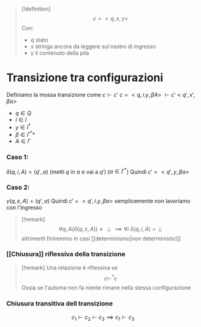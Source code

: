 
> [!definition]
> $$c = <q,x,\gamma>$$
> Con:
> - $q$ stato 
> - $x$ stringa ancora da leggere sul nastro di ingresso
> - $\gamma$ il contenuto della pila
> 

# Transizione tra configurazioni
Definiamo la mossa transizione come $c \vdash c'$
$c = <q, i.y, \beta A>\ \vdash c' <q',x',\beta \alpha>$

- $q \in Q$
- $i \in I$
- $y \in I^*$
- $\beta \in \Gamma^**$
- $A \in \Gamma$

### Caso 1:
$\delta(q,i,A) = (q',\alpha)$ (metti $q$ in $\alpha$ e vai a $q'$) ($\alpha \in \Gamma^*$)
Quindi $c' = <q',y,\beta \alpha>$

### Caso 2:
$\gamma(q,\varepsilon,A) = (q',\alpha)$
Quindi $c'= <q',i.y,\beta \alpha>$ semplicemente non lavoriamo con l'ingresso

>[!remark]
>$$\forall q,A (\delta(q,\varepsilon,A)) \neq \perp \implies \forall i\ \delta(q,i,A) = \perp$$ altrimenti finiremmo in casi [[determinismo|non deterministici]]
>

### [[Chiusura]] riflessiva della transizione

>[!remark]
>Una relazione è riflessiva se
> $$
> c \vdash ^*c
>$$
>Ossia se l'automa non fa niente rimane nella stessa configurazione

### Chiusura transitiva dell transizione
$$
c_{1} \vdash c_{2} \vdash c_{3} \implies c_{1} \vdash c_{3}
$$